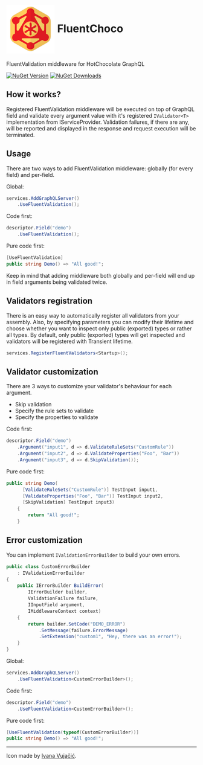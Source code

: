 # <img align="center" src="https://raw.githubusercontent.com/dalrankov/FluentChoco/master/icon.png"/> FluentChoco

FluentValidation middleware for HotChocolate GraphQL

<a href="https://www.nuget.org/packages/FluentChoco"><img alt="NuGet Version" src="https://img.shields.io/nuget/v/FluentChoco"></a>
<a href="https://www.nuget.org/packages/FluentChoco"><img alt="NuGet Downloads" src="https://img.shields.io/nuget/dt/FluentChoco"></a>

## How it works?

Registered FluentValidation middleware will be executed on top of GraphQL field and validate every argument value with it's registered `IValidator<T>` implementation from IServiceProvider. Validation failures, if there are any, will be reported and displayed in the response and request execution will be terminated.

## Usage

There are two ways to add FluentValidation middleware: globally (for every field) and per-field.

Global:
````csharp
services.AddGraphQLServer()
    .UseFluentValidation();
````

Code first:
````csharp
descriptor.Field("demo")
    .UseFluentValidation();
````

Pure code first:
````csharp
[UseFluentValidation]
public string Demo() => "All good!";
````

Keep in mind that adding middleware both globally and per-field will end up in field arguments being validated twice.

## Validators registration

There is an easy way to automatically register all validators from your assembly.
Also, by specifying parameters you can modify their lifetime and choose whether you want to inspect only public (exported) types or rather all types.
By default, only public (exported) types will get inspected and validators will be registered with Transient lifetime.

````csharp
services.RegisterFluentValidators<Startup>();
````

## Validator customization

There are 3 ways to customize your validator's behaviour for each argument.
- Skip validation
- Specify the rule sets to validate
- Specify the properties to validate

Code first:
````csharp
descriptor.Field("demo")
    .Argument("input1", d => d.ValidateRuleSets("CustomRule"))
    .Argument("input2", d => d.ValidateProperties("Foo", "Bar"))
    .Argument("input3", d => d.SkipValidation());
````

Pure code first:

````csharp
public string Demo(
      [ValidateRuleSets("CustomRule")] TestInput input1,
      [ValidateProperties("Foo", "Bar")] TestInput input2,
      [SkipValidation] TestInput input3)
    {
        return "All good!";
    }
````

## Error customization

You can implement `IValidationErrorBuilder` to build your own errors.

````csharp
public class CustomErrorBuilder
    : IValidationErrorBuilder
{
    public IErrorBuilder BuildError(
        IErrorBuilder builder, 
        ValidationFailure failure, 
        IInputField argument, 
        IMiddlewareContext context)
    {
        return builder.SetCode("DEMO_ERROR")
            .SetMessage(failure.ErrorMessage)
            .SetExtension("custom1", "Hey, there was an error!");
    }
}
````

Global:
````csharp
services.AddGraphQLServer()
    .UseFluentValidation<CustomErrorBuilder>();
````

Code first:
````csharp
descriptor.Field("demo")
    .UseFluentValidation<CustomErrorBuilder>();
````

Pure code first:
````csharp
[UseFluentValidation(typeof(CustomErrorBuilder))]
public string Demo() => "All good!";
````

------------------------
Icon made by [Ivana Vujačić](https://www.pinterest.com/vujacicnivana/).